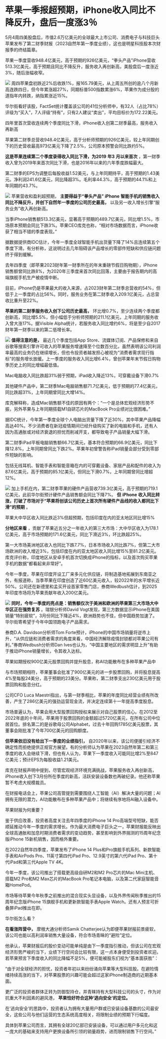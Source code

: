 # 苹果一季报超预期，iPhone收入同比不降反升，盘后一度涨3％

5月4周四美股盘后，市值2.6万亿美元的全球最大上市公司、消费电子与科技巨头苹果发布了第二财季财报（2023自然年第一季度业绩），这也是明星科技股本次财报季的终结篇章。

苹果一季度营收948.4亿美元，高于预期的926亿美元，“拳头产品”iPhone营收513.3亿美元，高于预期且同比不降反升，服务收入再创新高，美股盘后一度涨近3%，随后涨幅收窄。

![](https://inews.gtimg.com/om_bt/OUILl9RyATbh2uQdqz90HMOLC9HCYms_FX1DAWL6Cmc1UAA/1000)
周四苹果盘初跌近2%后收跌1%，报165.79美元，从上周五所创的逾八个月新高连跌四日，但今年累涨超27%，同期标普500指数累涨6%，苹果作为成分股的道指年内转跌，纳指累涨近15%。

华尔街看好该股，FactSet统计覆盖该公司的41位分析师中，有32人（占比78%）评级为“买入”，7人评级“持有”，只有2人建议“卖出”，平均目标价为172.22美元。

四年里首次营收连续两个季度同比下滑，iPhone收入创第二财季最高，服务收入再新高

苹果第二财季总营收948.4亿美元，高于分析师预期的926亿美元，较上年同期创下的历史营收最高973亿美元下降了2.5%，公司原本预警会同比跌约5%。

**这是苹果连续第二个季度录得收入同比下滑，为2019** **年3** **月以来首次**
，第一财季收入曾为2019年来首次同比下滑，也是2016年以来的六年季度跌幅最大。

第二财季的EPS为调整后每股收益1.52美元，与上年同期持平，高于预期的1.43美元。净利润241.6亿美元，同比降超3%。毛利率44.3%，高于预期的44.1%和上年同期的43.7%。

![](https://inews.gtimg.com/om_bt/OEVfmO-AEmZitpON0_2AIaGkJF8u2c7ej8LKAI5GtHWAUAA/1000)
苹果营收和盈利超预期， **主要得益于“拳头产品”** **iPhone** **智能手机的销售收入同比不降反升，并创下自然年一季度的公司历史最高，**
以及另一收入增长引擎“服务业务”收入再创新高。

当季iPhone销售额513.3亿美元，显著高于预期的489.7亿美元，同比增1.5%，市场原本预期会同比下跌3%。苹果CEO库克也称，“相对市场数据而言，iPhone收获了相当不错的季度表现。”

据数据提供商IDC估计，今年一季度全球智能手机出货量下降了14%且连续第五个季度下滑。有分析称，这说明过去几年阻碍该产品增长的零部件短缺和供应链问题终于得到缓解。

去年四季度（即苹果2023财年第一财季所在的年末重磅节假日购物期），iPhone销售额曾同比跌8%，为2020年三季度来首次同比回落，主要由于报告期内的高端旗舰手机生产被疫情中断。

目前，iPhone仍是苹果最大的收入来源，占2023财年第二财季总营收的54%，但低于上一季度的占比56%。同时，服务业务在第二财季收入209.1亿美元，占总营收比重升至22%。

**苹果的第二财季服务收入创下公司历史最高，**
环比增0.7%，至少连续两个季度都创新高，同比增5.5%，但小幅低于分析师预期的211.1亿美元，上年同期的服务收入曾大涨17%。据Visible
Alpha统计，若服务收入同比增约6%，将是至少自2017财年第一财季以来的第二低增长率。

![](https://inews.gtimg.com/om_bt/OmqoQhpVdqEIZrvPohiPuM-0TZ2oEtBhPX-F3W1zdbi6UAA/1000)
**值得注意的是，** 最近几个季度包括App
Store、流媒体订阅、产品保修和来自谷歌等搜索引擎许可收入的苹果服务增速降至个位数百分比，虽然表明该公司利润率最高的业务仍在继续增长，但也令投资者越发担心被视为“消费者需求现行指标”的服务增长放缓。上一季度的服务收入同比增6.4%，曾创苹果年末节假日购物季历史上的同比增幅最低值。

Mac电脑收入同比跌超31%弱于预期，iPad收入降近13%，可穿戴设备下滑0.7%

其他硬件产品中，第二财季Mac电脑销售额71.7亿美元，低于预期的77.4亿美元，同比跌超31%，上年同期曾同比大增14%。

库克解释称，造成Mac销售额不佳的原因有两个：“一个是总体宏观经济形势不振，另外苹果与上年同期搭载M1自研芯片的MacBook Pro业绩对比很困难。”

据IDC统计，今年第一季度全球个人电脑出货量下降了近30%，其中苹果产品降幅高达40%。不少消费者在新冠疫情期间已经升级购买了新的电脑和手机，还有人因为高通胀或对经济衰退的担忧而削减开支，都导致电子产品销量大幅下滑。

第二财季iPad平板电脑销售额66.7亿美元，基本符合预期的66.9亿美元，同比下降12.8%，上年同期曾同比下跌2%。苹果年初曾警告称iPad销量会部分受到零部件短缺的影响。

包括无线耳机、智能手表和智能音箱在内的可穿戴设备、家居产品和配件的收入为87.6亿美元，高于预期的85.1亿美元，但同比下滑0.7%，上年同期曾同比增超12%。

![](https://inews.gtimg.com/om_bt/OOGZJeq4Yx5uUlIx_Sg8UWaurwWVTUMyTRD27ezZMbsUkAA/1000)
加上手机在内，第二财季苹果的硬件产品营收739.3亿美元，高于预期的719.1亿美元，此前华尔街预计硬件产品销售额会同比下降7%。 **但**
**iPhone** **收入同比转涨，打破了市场对于“苹果将创该公司历史上首次所有硬件产品线的收入都同比下滑”的预期** 。

苹果大中华区收入同比跌近3%但超预期，包括印度在内的亚太地区同比增15%

**分地区来看**
，贡献了苹果近五分之一年收入的第三大市场：大中华区收入为178.1亿美元，高于市场预期的171.6亿美元，同比下滑近3%，环比跌超25%。

第一大市场美洲地区收入也同比下跌7.7%，日本市场收入同比跌7%，但第二大市场欧洲的收入增近3%，包括印度在内的亚太地区收入同比增15%至81.2亿美元。库克评价称，印度地区从安卓手机首次切换成iPhone的指标，以及首次购买苹果手机的数据“都看起来非常好”。

今年一季度，苹果在印度开设工厂来多元化供应链，将制造基地拓展到东南亚之外，有报道称，当季苹果在印度创造了近60亿美元收入，较2022年的水平增长近50%。公司还在新德里和孟买开设首家零售门店，券商Wedbush估计，到2025年印度市场将为苹果贡献年收入200亿美元。

![](https://inews.gtimg.com/om_bt/OdgB4Lsly2NbAGfE408LYOC6N6HiwZRV4l1OMKwCMZcWIAA/1000)
**同时，今年一季度的亮点是：销售额仅次于美洲和欧洲的苹果第三大市场大中华区正在强势复苏** 。瑞银分析师David
Vogt发现，第三方数据显示iPhone在美国销量“特别疲软”，3月份同比下降近4%，欧洲趋势也不佳，但中国趋势加速了。华尔街寄希望于今年中国领跑电子产品需求。

券商D.A. Davidson分析师Tom
Forte预计，iPhone的中国市场销量将逆市上升，“从供应链和消费者需求的角度来看，中国经济解除疫情封锁都对苹果公司有利。”券商Wedbush分析师Dan
Ives也认为，“中国主要地区的需求明显上升”有助于推动iPhone销量增长，令其收入达标。

苹果如期授权900亿美元股票回购并提升股息，称AI功能散布在多种苹果产品中

与市场预期相符，苹果董事会批准了900亿美元的进一步股票回购，并将股息提高4%至每股24美分，高于预期的23美分。苹果称，第二财季支出230亿美元用于股票回购和股息分红。

公司CFO Luca
Maestri指出，与第一财季相比，苹果的年度同比经营业绩有所改善，产生了286亿美元的强劲运营现金流，并决定连续第十一年提高季度股息。

市场普遍认为，苹果会用大型股票回购授权来展示对自己股票的信心。在2012至2022年底的十年间，苹果用于股票回购的金额超过5720亿美元，在所有公司中位居首位。排名第二的是谷歌母公司Alphabet，过去十年回购1785亿美元股票，其董事会刚批准了今年700亿美元的回购额度。

**但苹果依旧没有给出下一季度的业绩指引，**
自2020年以来，该公司便援引经济不确定性而拒绝提供正规官方展望。有的分析师认为苹果在2023自然年第二和第三季度的收入会继续下滑，但也有人认为，苹果下一季度收入可能同比增2%至847亿美元；预计EPS为每股收益1.21美元。

库克在财报声明中提到，尽管宏观经济环境充满挑战，苹果服务收入再创新高，iPhone收入创下3月份所在季度的新高，活跃安装设备数也再破纪录。他还称苹果暂不考虑大规模裁员。

在财报电话会上，苹果公司高管提到需要围绕人工智能（AI）解决大量的问题；AI拥有无限的潜力，AI功能散布在多种苹果产品中；将继续有序地将AI融入设备中。

苹果财报为何重要？

鉴于供应改善，投资者高度关注去年四季度的iPhone 14
Pro高端型号短缺，能否顺延推动今年一季度的需求增长。作为最大消费电子巨头之一，苹果财报能反映出全球高通胀和加息时期消费者需求的变动趋势，甚至影响到外界揣测的15周年纪念版iPhone
15新机销售，因而格外重要。

在2022自然年四季度，苹果发布了iPhone 14 Plus和Pro旗舰手机系列、新款智能手表和AirPods Pro、11英寸第四代iPad
Pro、12.9英寸的第六代iPad Pro、第十代iPad和第三代Apple TV 4K。

今年一季度，该公司推出了搭载更高级自研M2和M2 Pro芯片的Mac Mini主机、搭载M2 Pro和M2 Max芯片的MacBook
Pro笔记本电脑，以及第二代家庭智能音箱HomePod。

市场等待苹果今年秋季之前推出的混合现实头显设备，以及外界传闻秋季推出的15周年纪念版iPhone 15旗舰手机和更新款智能手表Apple
Watch。还有人预言可折叠屏iPad推出在即。

华尔街怎么看？

**在看涨阵营中，** 摩根大通分析师Samik
Chatterjee认为即便苹果财报前景疲软，该公司也能以高利润率销售大量设备，符合市场青睐的“避险”定位。

他承认，苹果财报后的股价变动可能单纯是由下一季度指引推动，但该公司在宏观经济形势严峻的当下，业绩下行空间会比较有限，这一点本身便受到投资者欢迎。若苹果预言下季度收入的同比降幅不足5%，便可能被股东们视为“基本面获胜”：

“由于对全球经济的担忧，投资者年初以来纷纷涌向苹果等大型科技股。在避险情绪持续高涨的当下，对苹果股票的兴趣可能会超过这家iPhone制造商的近期基本面。

更广泛的投资者群体正转为防御型持仓，并青睐持有大型科技公司的头寸，作为对抗重大不利因素的避风港， **苹果恰好符合这种‘逃向安全’的定位。**

在‘逃向安全’的思路中，投资者认为拥有大量用户群或已安装设备基数的公司最安全，这些公司与他们运营的生态系统高度相关，将限制业绩的预期下行幅度。

具体到苹果公司而言，其拥有全球20亿部已安装设备，可以通过用户多元化和这一庞大的基础来支持用户更换设备所引领的销量趋势，进而限制销售下行空间。”

